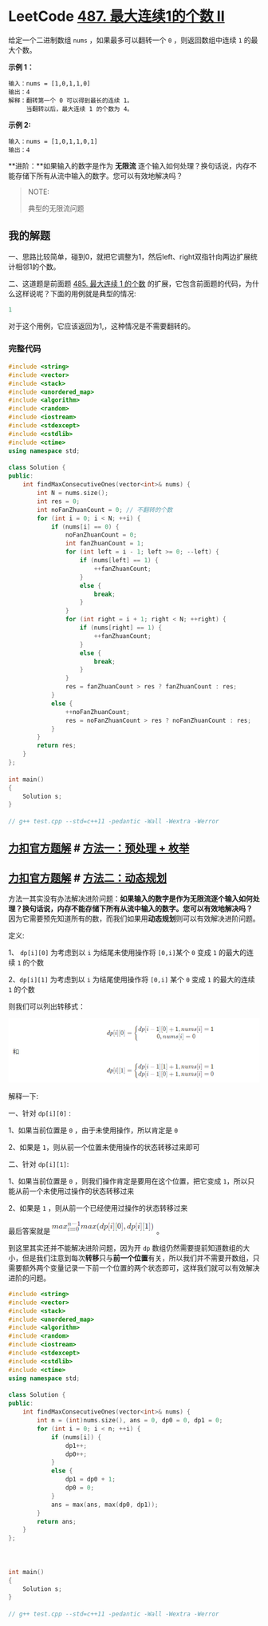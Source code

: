 # LeetCode [487. 最大连续1的个数 II](https://leetcode-cn.com/problems/max-consecutive-ones-ii/) 

给定一个二进制数组 `nums` ，如果最多可以翻转一个 `0` ，则返回数组中连续 `1` 的最大个数。

**示例 1：**

```
输入：nums = [1,0,1,1,0]
输出：4
解释：翻转第一个 0 可以得到最长的连续 1。
     当翻转以后，最大连续 1 的个数为 4。
```

**示例 2:**

```
输入：nums = [1,0,1,1,0,1]
输出：4
```

**进阶：**如果输入的数字是作为 **无限流** 逐个输入如何处理？换句话说，内存不能存储下所有从流中输入的数字。您可以有效地解决吗？

> NOTE: 
>
> 典型的无限流问题

## 我的解题

一、思路比较简单，碰到0，就把它调整为1，然后left、right双指针向两边扩展统计相邻1的个数。

二、这道题是前面题 [485. 最大连续 1 的个数](https://leetcode-cn.com/problems/max-consecutive-ones/) 的扩展，它包含前面题的代码，为什么这样说呢？下面的用例就是典型的情况:

```C++
1
```

对于这个用例，它应该返回为1,，这种情况是不需要翻转的。

### 完整代码

```C++
#include <string>
#include <vector>
#include <stack>
#include <unordered_map>
#include <algorithm>
#include <random>
#include <iostream>
#include <stdexcept>
#include <cstdlib>
#include <ctime>
using namespace std;

class Solution {
public:
	int findMaxConsecutiveOnes(vector<int>& nums) {
		int N = nums.size();
		int res = 0;
		int noFanZhuanCount = 0; // 不翻转的个数
		for (int i = 0; i < N; ++i) {
			if (nums[i] == 0) {
				noFanZhuanCount = 0;
				int fanZhuanCount = 1;
				for (int left = i - 1; left >= 0; --left) {
					if (nums[left] == 1) {
						++fanZhuanCount;
					}
					else {
						break;
					}
				}
				for (int right = i + 1; right < N; ++right) {
					if (nums[right] == 1) {
						++fanZhuanCount;
					}
					else {
						break;
					}
				}
				res = fanZhuanCount > res ? fanZhuanCount : res;
			}
			else {
				++noFanZhuanCount;
				res = noFanZhuanCount > res ? noFanZhuanCount : res;
			}
		}
		return res;
	}
};

int main()
{
	Solution s;
}

// g++ test.cpp --std=c++11 -pedantic -Wall -Wextra -Werror

```

## [力扣官方题解](https://leetcode-cn.com/u/leetcode-solution/) # [方法一：预处理 + 枚举](https://leetcode-cn.com/problems/max-consecutive-ones-ii/solution/zui-da-lian-xu-1de-ge-shu-ii-by-leetcode-solution/)





## [力扣官方题解](https://leetcode-cn.com/u/leetcode-solution/) # [方法二：动态规划](https://leetcode-cn.com/problems/max-consecutive-ones-ii/solution/zui-da-lian-xu-1de-ge-shu-ii-by-leetcode-solution/) 

方法一其实没有办法解决进阶问题：**如果输入的数字是作为无限流逐个输入如何处理？换句话说，内存不能存储下所有从流中输入的数字。您可以有效地解决吗？** 因为它需要预先知道所有的数，而我们如果用**动态规划**则可以有效解决进阶问题。

定义: 

1、 `dp[i][0]` 为考虑到以 `i` 为结尾未使用操作将 `[0,i]`某个 `0` 变成 `1` 的最大的连续 `1` 的个数

2、`dp[i][1]` 为考虑到以 `i` 为结尾使用操作将 `[0,i]` 某个 `0` 变成 `1` 的最大的连续 `1` 的个数

则我们可以列出转移式：

![](./状态转移方程.png)

解释一下:

一、针对 `dp[i][0]` :

1、如果当前位置是 `0` ，由于未使用操作，所以肯定是 `0`

2、如果是 `1`，则从前一个位置未使用操作的状态转移过来即可

二、针对 `dp[i][1]`:

1、如果当前位置是 `0` ，则我们操作肯定是要用在这个位置，把它变成 `1`，所以只能从前一个未使用过操作的状态转移过来

2、如果是 `1` ，则从前一个已经使用过操作的状态转移过来

最后答案就是![](./最终答案.png)。

到这里其实还并不能解决进阶问题，因为开 `dp` 数组仍然需要提前知道数组的大小，但是我们注意到每次**转移**只与**前一个位置**有关，所以我们并不需要开数组，只需要额外两个变量记录一下前一个位置的两个状态即可，这样我们就可以有效解决进阶的问题。

```C++
#include <string>
#include <vector>
#include <stack>
#include <unordered_map>
#include <algorithm>
#include <random>
#include <iostream>
#include <stdexcept>
#include <cstdlib>
#include <ctime>
using namespace std;

class Solution {
public:
	int findMaxConsecutiveOnes(vector<int>& nums) {
		int n = (int)nums.size(), ans = 0, dp0 = 0, dp1 = 0;
		for (int i = 0; i < n; ++i) {
			if (nums[i]) {
				dp1++;
				dp0++;
			}
			else {
				dp1 = dp0 + 1;
				dp0 = 0;
			}
			ans = max(ans, max(dp0, dp1));
		}
		return ans;
	}
};



int main()
{
	Solution s;
}

// g++ test.cpp --std=c++11 -pedantic -Wall -Wextra -Werror

```

